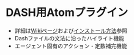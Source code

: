 # DASH用Atomプラグイン
- 詳細は[Wikiページ](http://gitbucket.k-in.riec.tohoku.ac.jp/gitbucket/kadowaki/DashAtomPlugin/wiki/Dash%E7%94%A8Atom%E3%83%97%E3%83%A9%E3%82%B0%E3%82%A4%E3%83%B3)および[インストール方法](http://gitbucket.k-in.riec.tohoku.ac.jp/gitbucket/kadowaki/DashAtomPlugin/wiki/DashAtomPluginInstallation)参照
- Dashファイルの文法に沿ったハイライト機能
- エージェント固有のアクション・定数補完機能
